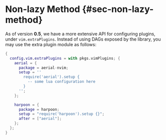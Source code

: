 # Non-lazy Method {#sec-non-lazy-method}

As of version **0.5**, we have a more extensive API for configuring plugins,
under `vim.extraPlugins`. Instead of using DAGs exposed by the library, you may
use the extra plugin module as follows:

```nix
{
  config.vim.extraPlugins = with pkgs.vimPlugins; {
    aerial = {
      package = aerial-nvim;
      setup = ''
        require('aerial').setup {
          -- some lua configuration here
        }
      '';
    };

    harpoon = {
      package = harpoon;
      setup = "require('harpoon').setup {}";
      after = ["aerial"];
    };
  };
}
```
